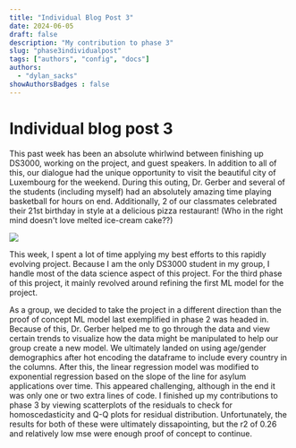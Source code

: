 ```yaml
---
title: "Individual Blog Post 3"
date: 2024-06-05
draft: false
description: "My contribution to phase 3"
slug: "phase3individualpost"
tags: ["authors", "config", "docs"]
authors:
  - "dylan_sacks"
showAuthorsBadges : false
---
```


# Individual blog post 3
This past week has been an absolute whirlwind between finishing up DS3000, working on the project, and guest speakers. In addition to all of this, our dialogue had the unique opportunity to visit the beautiful city of Luxembourg for the weekend. During this outing, Dr. Gerber and several of the students (including myself) had an absolutely amazing time playing basketball for hours on end. Additionally, 2 of our classmates celebrated their 21st birthday in style at a delicious pizza restaurant! (Who in the right mind doesn't love melted ice-cream cake??)

<img src = "https://i.imgur.com/kX3bI4J.png">

This week, I spent a lot of time applying my best efforts to this rapidly evolving project. Because I am the only DS3000 student in my group, I handle most of the data science aspect of this project. For the third phase of this project, it mainly revolved around refining the first ML model for the project. 

As a group, we decided to take the project in a different direction than the proof of concept ML model last exemplified in phase 2 was headed in. Because of this, Dr. Gerber helped me to go through the data and view certain trends to visualize how the data might be manipulated to help our group create a new model. We ultimately landed on using age/gender demographics after hot encoding the dataframe to include every country in the columns. After this, the linear regression model was modified to exponential regression based on the slope of the line for asylum applications over time. This appeared challenging, although in the end it was only one or two extra lines of code. I finished up my contributions to phase 3 by viewing scatterplots of the residuals to check for homoscedasticity and Q-Q plots for residual distribution. Unfortunately, the results for both of these were ultimately dissapointing, but the r2 of 0.26 and relatively low mse were enough proof of concept to continue.